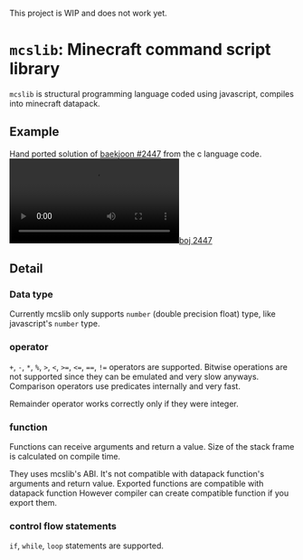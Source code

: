 This project is WIP and does not work yet.

# `mcslib`: Minecraft command script library
`mcslib` is structural programming language coded using javascript, compiles into minecraft datapack.

## Example
Hand ported solution of [baekjoon #2447](https://www.acmicpc.net/problem/2447) from the c language code.
[![boj 2447](https://raw.githubusercontent.com/storycraft/mcslib/main/assets/boj_2447.mp4)](https://raw.githubusercontent.com/storycraft/mcslib/main/assets/boj_2447.mp4)

## Detail
### Data type
Currently mcslib only supports `number` (double precision float) type, like javascript's `number` type.

### operator
`+`, `-`, `*`, `%`, `>`, `<`, `>=`, `<=`, `==`, `!=` operators are supported.
Bitwise operations are not supported since they can be emulated and very slow anyways.
Comparison operators use predicates internally and very fast.

Remainder operator works correctly only if they were integer.

### function
Functions can receive arguments and return a value.
Size of the stack frame is calculated on compile time.

They uses mcslib's ABI. It's not compatible with datapack function's arguments and return value.
Exported functions are compatible with datapack function
However compiler can create compatible function if you export them.

### control flow statements
`if`, `while`, `loop` statements are supported.

